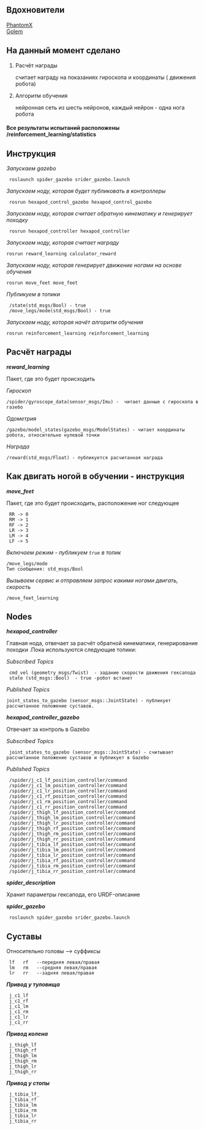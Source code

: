 ## Вдохновители
<a href=https://github.com/HumaRobotics/phantomx_gazebo/tree/master>PhantomX</a>
<br> </n>
<a href=https://github.com/KevinOchs/hexapod_ros>Golem</a>


## На данный момент сделано
        
1) Расчёт награды

    считает награду на показаниях гироскопа и координаты ( движения робота)
2) Алгоритм обучения

    нейронная сеть из шесть нейронов, каждый нейрон - одна нога робота
        
#### Все результаты испытаний расположены /reinforcement_learning/statistics

## Инструкция 

*Запускаем gazebo*

     roslaunch spider_gazebo srider_gazebo.launch 
     
*Запускаем ноду, которая будет публиковать в контроллеры*

     rosrun hexapod_control_gazebo hexapod_control_gazebo 
     
*Запускаем ноду, которая считает обратную кинематику и генерирует походку* 

     rosrun hexapod_controller hexapod_controller 
    
*Запускаем ноду, которая считает награду*
    
    rosrun reward_learning calculator_reward 

*Запускаем ноду, которая генерирует движение ногами на основе обучения*
    
    rosrun move_feet move_feet 
    
*Публикуем в топики*

     /state(std_msgs/Bool) - true
     /move_legs/mode(std_msgs/Bool) - true
 
*Запускаем ноду, которая начёт алгоритм обучения*

    rosrun reinforcement_learning reinforcement_learning 
    
    


##  Расчёт награды

**_reward_learning_**

Пакет, где это будет происходить

*Гироскоп*

    /spider/gyroscope_data(sensor_msgs/Imu) -  читает данные с гироскопа в газебо
    
*Одометрия* 

    /gazebo/model_states(gazebo_msgs/ModelStates) - читает координаты робота, относительно нулевой точки

*Награда* 

    /reward(std_msgs/Float) - публикуется расчитанная награда
    

## Как двигать ногой в обучении - инструкция

**_move_feet_**

Пакет, где это будет происходить, расположение ног следующее

     RR -> 0
     RM -> 1
     RF -> 2
     LR -> 3
     LM -> 4
     LF -> 5
     
*Включаем режим - публикуем `true` в топик*

    /move_legs/mode
    Тип сообщения: std_msgs/Bool 
    
*Вызываем сервис и отправляем запрос какими ногами двигать, скорость*

    /move_feet_learning


##  Nodes

**_hexapod_controller_**

Главная нода, отвечает за расчёт обратной кинематики, генерирование походки .Пока используются следующие топики:

*Subscribed Topics*

     cmd_vel (geometry_msgs/Twist)  - задание скорости движения гексапода
     state (std_msgs::Bool)  - true -робот встанет
     
*Published Topics*

    joint_states_to_gazebo (sensor_msgs::JointState) - публикует рассчитанное положение суставов.
    
**_hexapod_controller_gazebo_**

Отвечает за контроль в Gazebo

*Subscribed Topics*

     joint_states_to_gazebo (sensor_msgs::JointState) - считывает рассчитанное положение суставов и публикует в Gazebo

*Published Topics*

     /spider/j_c1_lf_position_controller/command
     /spider/j_c1_lm_position_controller/command
     /spider/j_c1_lr_position_controller/command
     /spider/j_c1_rf_position_controller/command
     /spider/j_c1_rm_position_controller/command
     /spider/j_c1_rr_position_controller/command
     /spider/j_thigh_lf_position_controller/command
     /spider/j_thigh_lm_position_controller/command
     /spider/j_thigh_lr_position_controller/command
     /spider/j_thigh_rf_position_controller/command
     /spider/j_thigh_rm_position_controller/command
     /spider/j_thigh_rr_position_controller/command
     /spider/j_tibia_lf_position_controller/command
     /spider/j_tibia_lm_position_controller/command
     /spider/j_tibia_lr_position_controller/command
     /spider/j_tibia_rf_position_controller/command
     /spider/j_tibia_rm_position_controller/command
     /spider/j_tibia_rr_position_controller/command


**_spider_description_**

Хранит параметры гексапода, его URDF-описание


**_spider_gazebo_**

     roslaunch spider_gazebo srider_gazebo.launch 
     



## Суставы 

Относительно головы -->  суффиксы  

     lf   rf   --передняя левая/правая
     lm   rm   --средняя левая/правая 
     lr   rr   --задняя левая/правая 

**_Привод у туловища_**

     j_c1_lf 
     j_c1_rf 
     j_c1_lm 
     j_c1_rm 
     j_c1_lr 
     j_c1_rr 

 **_Привод колена_**
 
     j_thigh_lf
     j_thigh_rf
     j_thigh_lm
     j_thigh_rm
     j_thigh_lr
     j_thigh_rr

**_Привод у стопы_**

     j_tibia_lf_
     j_tibia_rf
     j_tibia_lm
     j_tibia_rm
     j_tibia_lr
     j_tibia_rr


